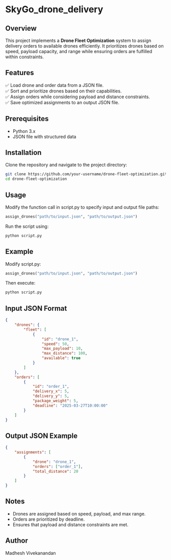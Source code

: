 # SkyGo_drone_delivery

## Overview
This project implements a **Drone Fleet Optimization** system to assign delivery orders to available drones efficiently. It prioritizes drones based on speed, payload capacity, and range while ensuring orders are fulfilled within constraints.

## Features
✅ Load drone and order data from a JSON file.  
✅ Sort and prioritize drones based on their capabilities.  
✅ Assign orders while considering payload and distance constraints.  
✅ Save optimized assignments to an output JSON file.  

## Prerequisites
- Python 3.x  
- JSON file with structured data  

## Installation
Clone the repository and navigate to the project directory:
```sh
git clone https://github.com/your-username/drone-fleet-optimization.git
cd drone-fleet-optimization
```
## Usage
Modify the function call in script.py to specify input and output file paths:
```Python
assign_drones("path/to/input.json", "path/to/output.json")
```
Run the script using:
```sh
python script.py
```
## Example
Modify script.py:
```Python
assign_drones("path/to/input.json", "path/to/output.json")
```
Then execute:
```sh
python script.py
```
## Input JSON Format
```json
{
    "drones": {
        "fleet": [
            {
                "id": "drone_1",
                "speed": 50,
                "max_payload": 10,
                "max_distance": 100,
                "available": true
            }
        ]
    },
    "orders": [
        {
            "id": "order_1",
            "delivery_x": 5,
            "delivery_y": 5,
            "package_weight": 5,
            "deadline": "2025-03-27T10:00:00"
        }
    ]
}
```
## Output JSON Example
```json
{
    "assignments": [
        {
            "drone": "drone_1",
            "orders": ["order_1"],
            "total_distance": 20
        }
    ]
}
```
## Notes
- Drones are assigned based on speed, payload, and max range.
- Orders are prioritized by deadline.
- Ensures that payload and distance constraints are met.
## Author
Madhesh Vivekanandan
